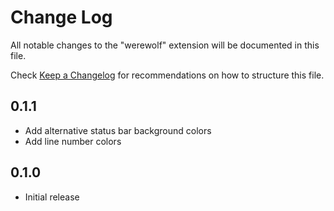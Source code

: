 # Change Log

All notable changes to the "werewolf" extension will be documented in this file.

Check [Keep a Changelog](http://keepachangelog.com/) for recommendations on how to structure this file.

## 0.1.1

- Add alternative status bar background colors
- Add line number colors

## 0.1.0

- Initial release
